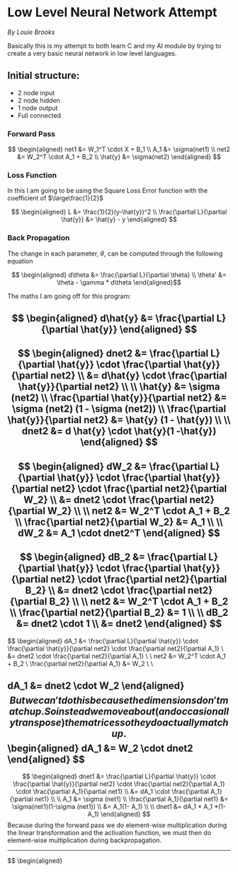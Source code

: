 # Low Level Neural Network Attempt
*By Louie Brooks*

Basically this is my attempt to both learn C and my AI module by trying to create a very basic neural network in low level languages.

## Initial structure:
- 2 node input
- 2 node hidden
- 1 node output
- Full connected

### Forward Pass
$$
\begin{aligned}
net1 &= W_1^T \cdot X + B_1 \\
A_1 &= \sigma(net1) \\
net2 &= W_2^T \cdot A_1 + B_2 \\
\hat{y} &= \sigma(net2)
\end{aligned}
$$

### Loss Function
In this I am going to be using the Square Loss Error function with the coefficient of $\large\frac{1}{2}$

$$
\begin{aligned}
L &= \frac{1}{2}(y-\hat{y})^2 \\
\frac{\partial L}{\partial \hat{y}} &= \hat{y} - y
\end{aligned}
$$

### Back Propagation
The change in each parameter, $\theta$, can be computed through the following equation

$$
\begin{aligned}
d\theta &= \frac{\partial L}{\partial \theta} \\
\theta' &= \theta - \gamma * d\theta
\end{aligned}$$

The maths I am going off for this program:

$$
\begin{aligned}
d\hat{y} &= \frac{\partial L}{\partial \hat{y}}
\end{aligned}
$$
---
$$
\begin{aligned}
dnet2 &= \frac{\partial L}{\partial \hat{y}} \cdot \frac{\partial \hat{y}}{\partial net2} \\
&= d\hat{y} \cdot \frac{\partial \hat{y}}{\partial net2} \\ \\
\hat{y} &= \sigma (net2) \\
\frac{\partial \hat{y}}{\partial net2} &= \sigma (net2) (1 - \sigma (net2)) \\
\frac{\partial \hat{y}}{\partial net2} &= \hat{y} (1 - \hat{y}) \\ \\
dnet2 &= d \hat{y} \cdot \hat{y}(1 -\hat{y})
\end{aligned}
$$
---
$$
\begin{aligned}
dW_2 &= \frac{\partial L}{\partial \hat{y}} \cdot \frac{\partial \hat{y}}{\partial net2} \cdot \frac{\partial net2}{\partial W_2} \\
&= dnet2 \cdot \frac{\partial net2}{\partial W_2} \\ \\
net2 &= W_2^T \cdot A_1 + B_2 \\
\frac{\partial net2}{\partial W_2} &= A_1 \\ \\
dW_2 &= A_1 \cdot dnet2^T
\end{aligned}
$$
---
$$
\begin{aligned}
dB_2 &= \frac{\partial L}{\partial \hat{y}} \cdot \frac{\partial \hat{y}}{\partial net2} \cdot \frac{\partial net2}{\partial B_2} \\
&= dnet2 \cdot \frac{\partial net2}{\partial B_2} \\ \\
net2 &= W_2^T \cdot A_1 + B_2 \\
\frac{\partial net2}{\partial B_2} &= 1 \\ \\
dB_2 &= dnet2 \cdot 1 \\
&= dnet2
\end{aligned}
$$
---
$$
\begin{aligned}
dA_1 &= \frac{\partial L}{\partial \hat{y}} \cdot \frac{\partial \hat{y}}{\partial net2} \cdot \frac{\partial net2}{\partial A_1} \\
&= dnet2 \cdot \frac{\partial net2}{\partial A_1} \\ \\
net2 &= W_2^T \cdot A_1 + B_2 \\
\frac{\partial net2}{\partial A_1} &= W_2 \\ \\

dA_1 &= dnet2 \cdot W_2
\end{aligned}
$$
But we can't do this because the dimensions don't match up. So instead we move about (and occasionally transpose) the matrices so they do actually match up.
$$
\begin{aligned}
dA_1 &= W_2 \cdot dnet2
\end{aligned}
$$
---
$$
\begin{aligned}
dnet1 &= \frac{\partial L}{\partial \hat{y}} \cdot \frac{\partial \hat{y}}{\partial net2} \cdot \frac{\partial net2}{\partial A_1} \cdot \frac{\partial A_1}{\partial net1} \\
&= dA_1 \cdot \frac{\partial A_1}{\partial net1} \\ \\ 
A_1 &= \sigma (net1) \\
\frac{\partial A_1}{\partial net1} &= \sigma(net1)(1-\sigma (net1)) \\
&= A_1(1- A_1) \\ \\
dnet1 &= dA_1 * A_1 *(1-A_1)
\end{aligned}
$$
Because during the forward pass we do element-wise multiplication during the linear transformation and the activation function, we must then do element-wise multiplication during backpropagation.

---
$$
\begin{aligned}
